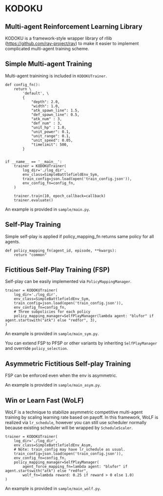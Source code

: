 # KODOKU
## Multi-agent Reinforcement Learning Library
KODOKU is a framework-style wrapper library of rllib (https://github.com/ray-project/ray) to make it easier to implement complicated multi-agent training scheme.

## Simple Multi-agent Training
Multi-agent trainining is included in ```KODOKUTrainer```.

```
def config_fn():
	return \
		'default', \
		{
			"depth": 2.0,
			"width": 1.0,
			"atk_spawn_line": 1.5,
			"def_spawn_line": 0.5,
			"atk_num" : 3,
			"def_num" : 3,
			"unit_hp" : 1.0,
			"unit_power": 0.1,
			"unit_range": 0.1,
			"unit_speed": 0.05,
			"timelimit": 500,
		}


if __name__ == '__main__':
	trainer = KODOKUTrainer(
		log_dir='./log_dir', 
		env_class=SimpleBattlefieldEnv_Sym,
		train_config=json.load(open('train_config.json')),
		env_config_fn=config_fn,
	)

	trainer.train(10, epoch_callback=callback)
	trainer.evaluate()
```

An example is provided in ```sample/main.py```.

## Self-Play Training
Simple self-play is applied if policy_mapping_fn returns same policy for all agents.
```
def policy_mapping_fn(agent_id, episode, **kwargs):
	return "common"
```

## Fictitious Self-Play Training (FSP)
Self-play can be easily implemented via ```PolicyMappingManager```.

```
trainer = KODOKUTrainer(
	log_dir='./log_dir', 
	env_class=SimpleBattlefieldEnv_Sym,
	train_config=json.load(open('train_config.json')),
	env_config_fn=config_fn,
	# Three subpolicies for each policy
	policy_mapping_manager=SelfPlayManager(lambda agent: "blufor" if agent.startswith("atk") else "redfor", 3),
)
```

An example is provided in ```sample/main_sym.py```.

You can extend FSP to PFSP or other variants by inheriting ```SelfPlayManager``` and override ```policy_selection```.

## Asymmetric Fictitious Self-play Training
FSP can be enforced even when the env is asymmetric.

An example is provided in ```sample/main_asym.py```.

## Win or Learn Fast (WoLF)
WoLF is a technique to stabilize asymmetric competitive multi-agent training by scaling learning rate based on payoff.
In this framework, WoLF is realized via ```lr_schedule```, however you can still use scheduler normally because existing scheduler will be wrapped by ```ScheduleScaler```.

```
trainer = KODOKUTrainer(
	log_dir='./log_dir', 
	env_class=SimpleBattlefieldEnv_Asym,
	# Note: train_config may have lr_schedule as usual.
	train_config=json.load(open('train_config.json')),
	env_config_fn=config_fn,
	policy_mapping_manager=SelfPlayManager(
		agent_force_mapping_fn=lambda agent: "blufor" if agent.startswith("atk") else "redfor",
		wolf_fn=lambda reward: 0.25 if reward > 0 else 1.0)
)
```

An example is provided in ```sample/main_wolf.py```.
